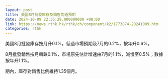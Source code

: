 ```yaml
---
layout: post
title: 美國8月批發庫存及銷售均遜預期
date: 2024-10-09 22:36:29.000000000 +08:00
link: https://news.rthk.hk/rthk/ch/component/k2/1773874-20241009.htm
categories: rthk
---
```


美國8月批發庫存按月升0.1%，低過市場預期及7月的0.2%，按年升0.6%。

8月批發銷售按月轉跌0.1%，市場原先估計增速由7月的1.1%，減慢至0.5%；數據按年升1.1%。

期內，庫存對銷售比例維持1.35個月。
